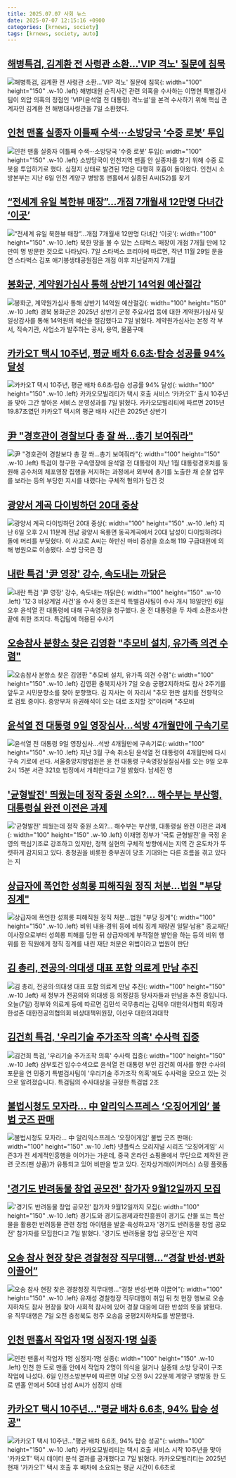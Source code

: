 ```yaml
---
title: 2025.07.07 사회 뉴스
date: 2025-07-07 12:15:16 +0900
categories: [krnews, society]
tags: [krnews, society, auto]
---
```

## [해병특검, 김계환 전 사령관 소환…'VIP 격노' 질문에 침묵](https://n.news.naver.com/mnews/article/421/0008353998)

![해병특검, 김계환 전 사령관 소환…'VIP 격노' 질문에 침묵](https://mimgnews.pstatic.net/image/origin/421/2025/07/07/8353998.jpg?type=nf220_150){: width="100" height="150" .w-10 .left}
해병대원 순직사건 관련 의혹을 수사하는 이명현 특별검사팀이 외압 의혹의 정점인 'VIP(윤석열 전 대통령) 격노설'을 본격 수사하기 위해 핵심 관계자인 김계환 전 해병대사령관을 7일 소환했다.

## [인천 맨홀 실종자 이틀째 수색···소방당국 ‘수중 로봇’ 투입](https://n.news.naver.com/mnews/article/032/0003380968)

![인천 맨홀 실종자 이틀째 수색···소방당국 ‘수중 로봇’ 투입](https://mimgnews.pstatic.net/image/origin/032/2025/07/07/3380968.jpg?type=nf220_150){: width="100" height="150" .w-10 .left}
소방당국이 인천지역 맨홀 안 실종자를 찾기 위해 수중 로봇을 투입하기로 했다. 심정지 상태로 발견된 1명은 다행히 호흡이 돌아왔다. 인천시 소방본부는 지난 6일 인천 계양구 병방동 맨홀에서 실종된 A씨(52)를 찾기

## [“전세계 유일 북한뷰 매장”…개점 7개월새 12만명 다녀간 ‘이곳’](https://n.news.naver.com/mnews/article/023/0003915461)

![“전세계 유일 북한뷰 매장”…개점 7개월새 12만명 다녀간 ‘이곳’](https://mimgnews.pstatic.net/image/origin/023/2025/07/07/3915461.jpg?type=nf220_150){: width="100" height="150" .w-10 .left}
북한 땅을 볼 수 있는 스타벅스 매장이 개점 7개월 만에 12만여 명 방문한 것으로 나타났다. 7일 스타벅스 코리아에 따르면, 작년 11월 29일 문을 연 스타벅스 김포 애기봉생태공원점은 개점 이후 지난달까지 7개월

## [봉화군, 계약원가심사 통해 상반기 14억원 예산절감](https://n.news.naver.com/mnews/article/003/0013346680)

![봉화군, 계약원가심사 통해 상반기 14억원 예산절감](https://mimgnews.pstatic.net/image/origin/003/2025/07/07/13346680.jpg?type=nf220_150){: width="100" height="150" .w-10 .left}
경북 봉화군은 2025년 상반기 군정 주요사업 등에 대한 계약원가심사 및 일상감사를 통해 14억원의 예산을 절감했다고 7일 밝혔다. 계약원가심사는 본청 각 부서, 직속기관, 사업소가 발주하는 공사, 용역, 물품구매

## [카카오T 택시 10주년, 평균 배차 6.6초·탑승 성공률 94% 달성](https://n.news.naver.com/mnews/article/366/0001090501)

![카카오T 택시 10주년, 평균 배차 6.6초·탑승 성공률 94% 달성](https://mimgnews.pstatic.net/image/origin/366/2025/07/07/1090501.jpg?type=nf220_150){: width="100" height="150" .w-10 .left}
카카오모빌리티가 택시 호출 서비스 ‘카카오T’ 출시 10주년을 맞아 그간 쌓아온 서비스 운영성과를 7일 밝혔다. 카카오모빌리티에 따르면 2015년 19.87초였던 카카오T 택시의 평균 배차 시간은 2025년 상반기

## [尹 "경호관이 경찰보다 총 잘 쏴…총기 보여줘라"](https://n.news.naver.com/mnews/article/422/0000756917)

![尹 "경호관이 경찰보다 총 잘 쏴…총기 보여줘라"](https://mimgnews.pstatic.net/image/origin/422/2025/07/07/756917.jpg?type=nf220_150){: width="100" height="150" .w-10 .left}
특검이 청구한 구속영장에 윤석열 전 대통령이 지난 1월 대통령경호처를 동원해 공수처의 체포영장 집행을 저지하는 과정에서 외부에 총기를 노출한 채 순찰 업무를 보라는 등의 부당한 지시를 내렸다는 구체적 혐의가 담긴 것

## [광양서 계곡 다이빙하던 20대 중상](https://n.news.naver.com/mnews/article/001/0015491306)

![광양서 계곡 다이빙하던 20대 중상](https://mimgnews.pstatic.net/image/origin/001/2025/07/07/15491306.jpg?type=nf220_150){: width="100" height="150" .w-10 .left}
지난 6일 오후 2시 11분께 전남 광양시 옥룡면 동곡계곡에서 20대 남성이 다이빙하려다 돌에 머리를 부딪혔다. 이 사고로 A씨는 하반신 마비 증상을 호소해 119 구급대원에 의해 병원으로 이송됐다. 소방 당국은 정

## [내란 특검 '尹 영장' 강수, 속도내는 까닭은](https://n.news.naver.com/mnews/article/277/0005618630)

![내란 특검 '尹 영장' 강수, 속도내는 까닭은](https://mimgnews.pstatic.net/image/origin/277/2025/07/07/5618630.jpg?type=nf220_150){: width="100" height="150" .w-10 .left}
'12·3 비상계엄 사건'을 수사 중인 조은석 특별검사팀이 수사 개시 18일만인 6일 오후 윤석열 전 대통령에 대해 구속영장을 청구했다. 윤 전 대통령을 두 차례 소환조사한 끝에 취한 조치다. 특검팀에 허용된 수사기

## [오송참사 분향소 찾은 김영환 "추모비 설치, 유가족 의견 수렴"](https://n.news.naver.com/mnews/article/421/0008354370)

![오송참사 분향소 찾은 김영환 "추모비 설치, 유가족 의견 수렴"](https://mimgnews.pstatic.net/image/origin/421/2025/07/07/8354370.jpg?type=nf220_150){: width="100" height="150" .w-10 .left}
김영환 충북지사가 7일 오송 궁평2지하차도 참사 2주기를 앞두고 시민분향소를 찾아 분향했다. 김 지사는 이 자리서 "추모 현판 설치를 전향적으로 검토 중이다. 중앙부처 유권해석이 오는 대로 조치할 것"이라며 "추모비

## [윤석열 전 대통령 9일 영장심사…석방 4개월만에 구속기로](https://n.news.naver.com/mnews/article/018/0006059370)

![윤석열 전 대통령 9일 영장심사…석방 4개월만에 구속기로](https://mimgnews.pstatic.net/image/origin/018/2025/07/07/6059370.jpg?type=nf220_150){: width="100" height="150" .w-10 .left}
지난 3월 구속 취소된 윤석열 전 대통령이 4개월만에 다시 구속 기로에 선다. 서울중앙지방법원은 윤 전 대통령 구속영장실질심사를 오는 9일 오후 2시 15분 서관 321호 법정에서 개최한다고 7일 밝혔다. 남세진 영

## ['균형발전' 띄웠는데 정작 중원 소외?… 해수부는 부산행, 대통령실 완전 이전은 과제](https://n.news.naver.com/mnews/article/119/0002976134)

!['균형발전' 띄웠는데 정작 중원 소외?… 해수부는 부산행, 대통령실 완전 이전은 과제](https://mimgnews.pstatic.net/image/origin/119/2025/07/07/2976134.jpg?type=nf220_150){: width="100" height="150" .w-10 .left}
이재명 정부가 '국토 균형발전'을 국정 운영의 핵심기조로 강조하고 있지만, 정책 실현의 구체적 방향에서는 지역 간 온도차가 뚜렷하게 감지되고 있다. 충청권을 비롯한 중부권이 당초 기대와는 다른 흐름을 겪고 있다는 지

## [상급자에 폭언한 성희롱 피해직원 정직 처분…법원 "부당 징계"](https://n.news.naver.com/mnews/article/001/0015491068)

![상급자에 폭언한 성희롱 피해직원 정직 처분…법원 "부당 징계"](https://mimgnews.pstatic.net/image/origin/001/2025/07/07/15491068.jpg?type=nf220_150){: width="100" height="150" .w-10 .left}
비위 내용·경위 등에 비춰 징계 재량권 일탈·남용" 종교재단 이사장으로부터 성희롱 피해를 당한 뒤 상급자에게 부적절한 발언을 하는 등의 비위 행위를 한 직원에게 정직 징계를 내린 재단 처분은 위법이라고 법원이 판단

## [김 총리, 전공의·의대생 대표 포함 의료계 만남 추진](https://n.news.naver.com/mnews/article/374/0000450023)

![김 총리, 전공의·의대생 대표 포함 의료계 만남 추진](https://mimgnews.pstatic.net/image/origin/374/2025/07/07/450023.jpg?type=nf220_150){: width="100" height="150" .w-10 .left}
새 정부가 전공의와 의대생 등 의정갈등 당사자들과 만남을 추진 중입니다. 오늘(7일) 정부와 의료계 등에 따르면 김민석 국무총리는 김택우 대한의사협회 회장과 한성존 대한전공의협의회 비상대책위원장, 이선우 대한의과대학

## [김건희 특검, '우리기술 주가조작 의혹' 수사력 집중](https://n.news.naver.com/mnews/article/422/0000756904)

![김건희 특검, '우리기술 주가조작 의혹' 수사력 집중](https://mimgnews.pstatic.net/image/origin/422/2025/07/07/756904.jpg?type=nf220_150){: width="100" height="150" .w-10 .left}
삼부토건 압수수색으로 윤석열 전 대통령 부인 김건희 여사를 향한 수사의 포문을 연 민중기 특별검사팀이 '우리기술 주가조작 의혹'에도 수사력을 모으고 있는 것으로 알려졌습니다. 특검팀의 수사대상을 규정한 특검법 2조

## [불법시청도 모자라… 中 알리익스프레스 ‘오징어게임’ 불법 굿즈 판매](https://n.news.naver.com/mnews/article/366/0001090482)

![불법시청도 모자라… 中 알리익스프레스 ‘오징어게임’ 불법 굿즈 판매](https://mimgnews.pstatic.net/image/origin/366/2025/07/07/1090482.jpg?type=nf220_150){: width="100" height="150" .w-10 .left}
넷플릭스 오리지널 시리즈 ‘오징어게임’ 시즌3가 전 세계적인흥행을 이어가는 가운데, 중국 온라인 쇼핑몰에서 무단으로 제작된 관련 굿즈(팬 상품)가 유통되고 있어 비판을 받고 있다. 전자상거래(이커머스) 쇼핑 플랫폼

## ['경기도 반려동물 창업 공모전' 참가자 9월12일까지 모집](https://n.news.naver.com/mnews/article/003/0013346338)

!['경기도 반려동물 창업 공모전' 참가자 9월12일까지 모집](https://mimgnews.pstatic.net/image/origin/003/2025/07/07/13346338.jpg?type=nf220_150){: width="100" height="150" .w-10 .left}
경기도와 경기도경제과학진흥원이 경기도 산물 또는 특산물을 활용한 반려동물 관련 창업 아이템을 발굴·육성하고자 '경기도 반려동물 창업 공모전' 참가자를 모집한다고 7일 밝혔다. '경기도 반려동물 창업 공모전'은 지역

## [오송 참사 현장 찾은 경찰청장 직무대행…“경찰 반성·변화 이끌어”](https://n.news.naver.com/mnews/article/028/0002754671)

![오송 참사 현장 찾은 경찰청장 직무대행…“경찰 반성·변화 이끌어”](https://mimgnews.pstatic.net/image/origin/028/2025/07/07/2754671.jpg?type=nf220_150){: width="100" height="150" .w-10 .left}
유재성 경찰청장 직무대행이 취임 뒤 첫 현장 행보로 오송 지하차도 참사 현장을 찾아 사회적 참사에 있어 경찰 대응에 대한 반성의 뜻을 밝혔다. 유 직무대행은 7일 오전 충청북도 청주 오송읍 궁평2지하차도를 방문했다.

## [인천 맨홀서 작업자 1명 심정지·1명 실종](https://n.news.naver.com/mnews/article/001/0015490424)

![인천 맨홀서 작업자 1명 심정지·1명 실종](https://mimgnews.pstatic.net/image/origin/001/2025/07/06/15490424.jpg?type=nf220_150){: width="100" height="150" .w-10 .left}
인천 한 도로 맨홀 안에서 작업자 2명이 의식을 잃거나 실종돼 소방 당국이 구조 작업에 나섰다. 6일 인천소방본부에 따르면 이날 오전 9시 22분께 계양구 병방동 한 도로 맨홀 안에서 50대 남성 A씨가 심정지 상태

## [카카오T 택시 10주년…"평균 배차 6.6초, 94% 탑승 성공"](https://n.news.naver.com/mnews/article/001/0015491338)

![카카오T 택시 10주년…"평균 배차 6.6초, 94% 탑승 성공"](https://mimgnews.pstatic.net/image/origin/001/2025/07/07/15491338.jpg?type=nf220_150){: width="100" height="150" .w-10 .left}
카카오모빌리티는 택시 호출 서비스 시작 10주년을 맞아 '카카오T' 택시 데이터 분석 결과를 공개했다고 7일 밝혔다. 카카오모빌리티는 2025년 현재 '카카오T' 택시 호출 후 배차에 소요되는 평균 시간이 6.6초로

